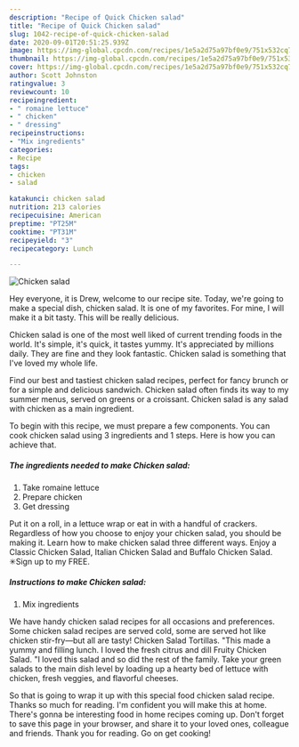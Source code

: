 ```yaml
---
description: "Recipe of Quick Chicken salad"
title: "Recipe of Quick Chicken salad"
slug: 1042-recipe-of-quick-chicken-salad
date: 2020-09-01T20:51:25.939Z
image: https://img-global.cpcdn.com/recipes/1e5a2d75a97bf0e9/751x532cq70/chicken-salad-recipe-main-photo.jpg
thumbnail: https://img-global.cpcdn.com/recipes/1e5a2d75a97bf0e9/751x532cq70/chicken-salad-recipe-main-photo.jpg
cover: https://img-global.cpcdn.com/recipes/1e5a2d75a97bf0e9/751x532cq70/chicken-salad-recipe-main-photo.jpg
author: Scott Johnston
ratingvalue: 3
reviewcount: 10
recipeingredient:
- " romaine lettuce"
- " chicken"
- " dressing"
recipeinstructions:
- "Mix ingredients"
categories:
- Recipe
tags:
- chicken
- salad

katakunci: chicken salad 
nutrition: 213 calories
recipecuisine: American
preptime: "PT25M"
cooktime: "PT31M"
recipeyield: "3"
recipecategory: Lunch

---
```



![Chicken salad](https://img-global.cpcdn.com/recipes/1e5a2d75a97bf0e9/751x532cq70/chicken-salad-recipe-main-photo.jpg)

Hey everyone, it is Drew, welcome to our recipe site. Today, we're going to make a special dish, chicken salad. It is one of my favorites. For mine, I will make it a bit tasty. This will be really delicious.

Chicken salad is one of the most well liked of current trending foods in the world. It's simple, it's quick, it tastes yummy. It's appreciated by millions daily. They are fine and they look fantastic. Chicken salad is something that I've loved my whole life.

Find our best and tastiest chicken salad recipes, perfect for fancy brunch or for a simple and delicious sandwich. Chicken salad often finds its way to my summer menus, served on greens or a croissant. Chicken salad is any salad with chicken as a main ingredient.


To begin with this recipe, we must prepare a few components. You can cook chicken salad using 3 ingredients and 1 steps. Here is how you can achieve that.

<!--inarticleads1-->

##### The ingredients needed to make Chicken salad:

1. Take  romaine lettuce
1. Prepare  chicken
1. Get  dressing


Put it on a roll, in a lettuce wrap or eat in with a handful of crackers. Regardless of how you choose to enjoy your chicken salad, you should be making it. Learn how to make chicken salad three different ways. Enjoy a Classic Chicken Salad, Italian Chicken Salad and Buffalo Chicken Salad. ✳︎Sign up to my FREE. 

<!--inarticleads2-->

##### Instructions to make Chicken salad:

1. Mix ingredients


We have handy chicken salad recipes for all occasions and preferences. Some chicken salad recipes are served cold, some are served hot like chicken stir-fry—but all are tasty! Chicken Salad Tortillas. &#34;This made a yummy and filling lunch. I loved the fresh citrus and dill Fruity Chicken Salad. &#34;I loved this salad and so did the rest of the family. Take your green salads to the main dish level by loading up a hearty bed of lettuce with chicken, fresh veggies, and flavorful cheeses. 

So that is going to wrap it up with this special food chicken salad recipe. Thanks so much for reading. I'm confident you will make this at home. There's gonna be interesting food in home recipes coming up. Don't forget to save this page in your browser, and share it to your loved ones, colleague and friends. Thank you for reading. Go on get cooking!
